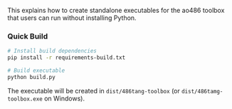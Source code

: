 
This explains how to create standalone executables for the ao486 toolbox that users can run without installing Python.

### Quick Build

```bash
# Install build dependencies
pip install -r requirements-build.txt

# Build executable
python build.py
```

The executable will be created in `dist/486tang-toolbox` (or `dist/486tamg-toolbox.exe` on Windows).
